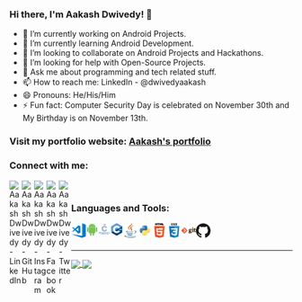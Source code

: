 ### Hi there, I'm Aakash Dwivedy! 👋

- 🔭 I’m currently working on Android Projects.
- 🌱 I’m currently learning Android Development.
- 👯 I’m looking to collaborate on Android Projects and Hackathons.
- 🤔 I’m looking for help with Open-Source Projects.
- 💬 Ask me about programming and tech related stuff.
- 📫 How to reach me: LinkedIn - @dwivedyaakash
- 😄 Pronouns: He/His/Him
- ⚡ Fun fact: Computer Security Day is celebrated on November 30th and My Birthday is on November 13th.

### Visit my portfolio website: [Aakash's portfolio](https://dwivedyaakash.github.io/portfolio/)

### Connect with me:

[<img align="left" alt="Aakash Dwivedy - LinkedIn" width="22" src="https://cdn.jsdelivr.net/npm/simple-icons@v3/icons/linkedin.svg" />][linkedin]
[<img align="left" alt="Aakash Dwivedy - GitHub" width="22" src="https://cdn.jsdelivr.net/npm/simple-icons@v3/icons/github.svg" />][github]
[<img align="left" alt="Aakash Dwivedy - Instagram" width="22" src="https://cdn.jsdelivr.net/npm/simple-icons@v3/icons/instagram.svg" />][instagram]
[<img align="left" alt="Aakash Dwivedy - Facebook" width="22" src="https://cdn.jsdelivr.net/npm/simple-icons@v3/icons/facebook.svg" />][facebook]
[<img align="left" alt="Aakash Dwivedy - Twitter" width="22" src="https://cdn.jsdelivr.net/npm/simple-icons@v3/icons/twitter.svg" />][twitter]

<br />

### Languages and Tools:

<img align="left" alt="Visual Studio Code" width="26px" src="https://raw.githubusercontent.com/github/explore/80688e429a7d4ef2fca1e82350fe8e3517d3494d/topics/visual-studio-code/visual-studio-code.png" />
<img align="left" alt="Android" width="22" src="https://raw.githubusercontent.com/github/explore/80688e429a7d4ef2fca1e82350fe8e3517d3494d/topics/android/android.png" />
<img align="left" alt="C" width="22" src="https://raw.githubusercontent.com/github/explore/80688e429a7d4ef2fca1e82350fe8e3517d3494d/topics/c/c.png" />
<img align="left" alt="C++" width="22" src="https://raw.githubusercontent.com/github/explore/80688e429a7d4ef2fca1e82350fe8e3517d3494d/topics/cpp/cpp.png" />
<img align="left" alt="Java" width="26px" src="https://raw.githubusercontent.com/github/explore/78df643247d429f6cc873026c0622819ad797942/topics/java/java.png" />
<img align="left" alt="Python" width="26px" src="https://raw.githubusercontent.com/github/explore/78df643247d429f6cc873026c0622819ad797942/topics/python/python.png" />
<img align="left" alt="HTML5" width="26px" src="https://raw.githubusercontent.com/github/explore/80688e429a7d4ef2fca1e82350fe8e3517d3494d/topics/html/html.png" />
<img align="left" alt="CSS3" width="26px" src="https://raw.githubusercontent.com/github/explore/80688e429a7d4ef2fca1e82350fe8e3517d3494d/topics/css/css.png" />
<img align="left" alt="GIT" width="26px" src="https://raw.githubusercontent.com/github/explore/80688e429a7d4ef2fca1e82350fe8e3517d3494d/topics/git/git.png" />
<img align="left" alt="GitHub" width="26px" src="https://raw.githubusercontent.com/github/explore/78df643247d429f6cc873026c0622819ad797942/topics/github/github.png" />

<br />
<br />

---

<a href="https://github.com/dwivedyaakash">
  <img align="center" src="https://github-readme-stats.vercel.app/api/top-langs/?username=dwivedyaakash&theme=light&hide_langs_below=1" />
<a/>

<a href="https://github.com/dwivedyaakash">
  <img align="center" src="https://github-readme-stats.vercel.app/api?username=dwivedyaakash&&show_icons=true&amp;theme=light&amp" />
<a/>

[linkedin]: https://linkedin.com/in/dwivedyaakash
[github]: https://github.com/dwivedyaakash
[instagram]: https://instagram.com/dwivedy.aakash
[facebook]: https://www.facebook.com/dwivedyaakash/
[twitter]: https://twitter.com/dwivedyaakash
